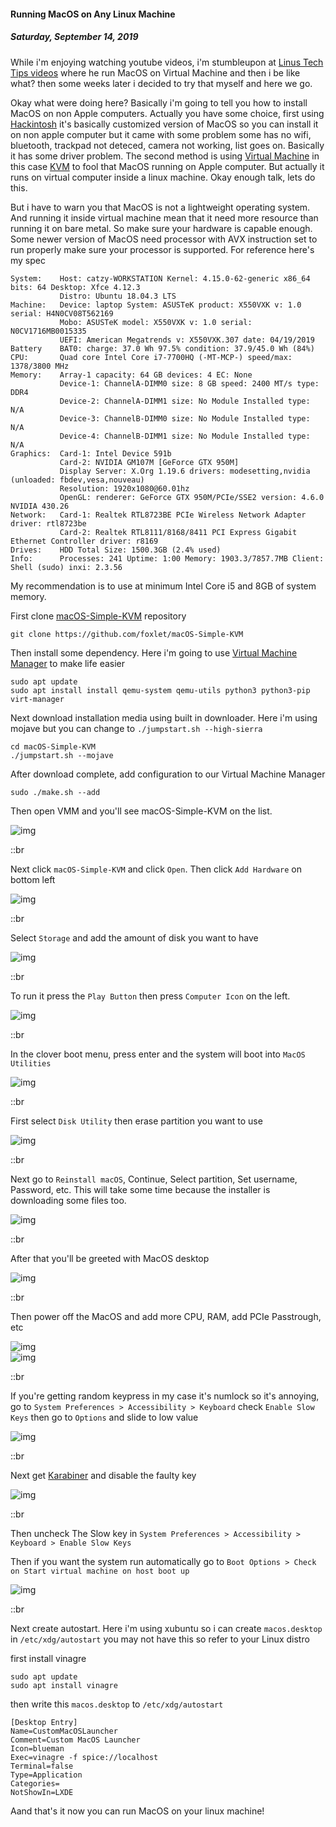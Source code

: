 #### Running MacOS on Any Linux Machine
##### *Saturday, September 14, 2019*
While i'm enjoying watching youtube videos, i'm stumbleupon at [Linus Tech Tips videos](https://www.youtube.com/watch?v=ATnpEOo3GJA) where he run MacOS on Virtual Machine and then i be like what? 
then some weeks later i decided to try that myself and here we go.

Okay what were doing here? Basically i'm going to tell you how to install MacOS on non Apple computers. 
Actually you have some choice, first using [Hackintosh](https://hackintosh.com/) it's basically customized version of MacOS so 
you can install it on non apple computer but it came with some problem some has no wifi, bluetooth, 
trackpad not deteced, camera not working, list goes on. Basically it has some driver problem. The 
second method is using [Virtual Machine](https://en.wikipedia.org/wiki/Virtual_machine) in this case 
[KVM](https://www.redhat.com/en/topics/virtualization/what-is-KVM) to fool that MacOS running on Apple computer. But actually it 
runs on virtual computer inside a linux machine. Okay enough talk, lets do this.

But i have to warn you that MacOS is not a lightweight operating system. And running it inside virtual machine 
mean that it need more resource than running it on bare metal. So make sure your hardware is capable enough. 
Some newer version of MacOS need processor with AVX instruction set to run properly make sure your processor is 
supported. For reference here's my spec
```
System:    Host: catzy-WORKSTATION Kernel: 4.15.0-62-generic x86_64 bits: 64 Desktop: Xfce 4.12.3
           Distro: Ubuntu 18.04.3 LTS
Machine:   Device: laptop System: ASUSTeK product: X550VXK v: 1.0 serial: H4N0CV08T562169
           Mobo: ASUSTeK model: X550VXK v: 1.0 serial: N0CV1716MB0015335
           UEFI: American Megatrends v: X550VXK.307 date: 04/19/2019
Battery    BAT0: charge: 37.0 Wh 97.5% condition: 37.9/45.0 Wh (84%)
CPU:       Quad core Intel Core i7-7700HQ (-MT-MCP-) speed/max: 1378/3800 MHz
Memory:    Array-1 capacity: 64 GB devices: 4 EC: None
           Device-1: ChannelA-DIMM0 size: 8 GB speed: 2400 MT/s type: DDR4
           Device-2: ChannelA-DIMM1 size: No Module Installed type: N/A
           Device-3: ChannelB-DIMM0 size: No Module Installed type: N/A
           Device-4: ChannelB-DIMM1 size: No Module Installed type: N/A
Graphics:  Card-1: Intel Device 591b
           Card-2: NVIDIA GM107M [GeForce GTX 950M]
           Display Server: X.Org 1.19.6 drivers: modesetting,nvidia (unloaded: fbdev,vesa,nouveau)
           Resolution: 1920x1080@60.01hz
           OpenGL: renderer: GeForce GTX 950M/PCIe/SSE2 version: 4.6.0 NVIDIA 430.26
Network:   Card-1: Realtek RTL8723BE PCIe Wireless Network Adapter driver: rtl8723be
           Card-2: Realtek RTL8111/8168/8411 PCI Express Gigabit Ethernet Controller driver: r8169
Drives:    HDD Total Size: 1500.3GB (2.4% used)
Info:      Processes: 241 Uptime: 1:00 Memory: 1903.3/7857.7MB Client: Shell (sudo) inxi: 2.3.56
```
My recommendation is to use at minimum Intel Core i5 and 8GB of system memory.

First clone [macOS-Simple-KVM](https://github.com/foxlet/macOS-Simple-KVM) repository
```
git clone https://github.com/foxlet/macOS-Simple-KVM
```

Then install some dependency. Here i'm going to use [Virtual Machine Manager](https://virt-manager.org/) to make life easier
```
sudo apt update
sudo apt install install qemu-system qemu-utils python3 python3-pip virt-manager
```

Next download installation media using built in downloader. Here i'm using mojave but you can change to `./jumpstart.sh --high-sierra`
```
cd macOS-Simple-KVM
./jumpstart.sh --mojave
```

After download complete, add configuration to our Virtual Machine Manager
```
sudo ./make.sh --add
```

Then open VMM and you'll see macOS-Simple-KVM on the list.

<div class="row">
    <div class="col-sm-3"></div>
    <div class="col-sm-6">
        <div class="img-thumbnail">
            <img class="img-fluid" loading="lazy" src="./posts/2019-09-13-running-macos-on-any-linux-machine/1.jpg" alt="img">
        </div>
    </div>
    <div class="col-sm-3"></div>
</div>

::br

Next click `macOS-Simple-KVM` and click `Open`. Then click `Add Hardware` on bottom left

<div class="row">
    <div class="col-sm-3"></div>
    <div class="col-sm-6">
        <div class="img-thumbnail">
            <img class="img-fluid" loading="lazy" src="./posts/2019-09-13-running-macos-on-any-linux-machine/2.jpg" alt="img">
        </div>
    </div>
    <div class="col-sm-3"></div>
</div>

::br

Select `Storage` and add the amount of disk you want to have

<div class="row">
    <div class="col-sm-3"></div>
    <div class="col-sm-6">
        <div class="img-thumbnail">
            <img class="img-fluid" loading="lazy" src="./posts/2019-09-13-running-macos-on-any-linux-machine/3.jpg" alt="img">
        </div>
    </div>
    <div class="col-sm-3"></div>
</div>

::br

To run it press the `Play Button` then press `Computer Icon` on the left. 

<div class="row">
    <div class="col-sm-3"></div>
    <div class="col-sm-6">
        <div class="img-thumbnail">
            <img class="img-fluid" loading="lazy" src="./posts/2019-09-13-running-macos-on-any-linux-machine/4.jpg" alt="img">
        </div>
    </div>
    <div class="col-sm-3"></div>
</div>

::br

In the clover boot menu, press enter and the system will boot into `MacOS Utilities`

<div class="row">
    <div class="col-sm-3"></div>
    <div class="col-sm-6">
        <div class="img-thumbnail">
            <img class="img-fluid" loading="lazy" src="./posts/2019-09-13-running-macos-on-any-linux-machine/5.jpg" alt="img">
        </div>
    </div>
    <div class="col-sm-3"></div>
</div>

::br

First select `Disk Utility` then erase partition you want to use

<div class="row">
    <div class="col-sm-3"></div>
    <div class="col-sm-6">
        <div class="img-thumbnail">
            <img class="img-fluid" loading="lazy" src="./posts/2019-09-13-running-macos-on-any-linux-machine/6.jpg" alt="img">
        </div>
    </div>
    <div class="col-sm-3"></div>
</div>

::br

Next go to `Reinstall macOS`, Continue, Select partition, Set username, Password, etc. 
This will take some time because the installer is downloading some files too.

<div class="row">
    <div class="col-sm-3"></div>
    <div class="col-sm-6">
        <div class="img-thumbnail">
            <img class="img-fluid" loading="lazy" src="./posts/2019-09-13-running-macos-on-any-linux-machine/7.jpg" alt="img">
        </div>
    </div>
    <div class="col-sm-3"></div>
</div>

::br

After that you'll be  greeted with MacOS desktop

<div class="row">
    <div class="col-sm-3"></div>
    <div class="col-sm-6">
        <div class="img-thumbnail">
            <img class="img-fluid" loading="lazy" src="./posts/2019-09-13-running-macos-on-any-linux-machine/8.jpg" alt="img">
        </div>
    </div>
    <div class="col-sm-3"></div>
</div>

::br

Then power off the MacOS and add more CPU, RAM, add PCIe Passtrough, etc

<div class="row">
    <div class="col-sm-3"></div>
    <div class="col-sm-6">
        <div class="img-thumbnail">
            <img class="img-fluid" loading="lazy" src="./posts/2019-09-13-running-macos-on-any-linux-machine/9.jpg" alt="img">
        </div>
    </div>
    <div class="col-sm-3"></div>
</div>
<div class="row">
    <div class="col-sm-3"></div>
    <div class="col-sm-6">
        <div class="img-thumbnail">
            <img class="img-fluid" loading="lazy" src="./posts/2019-09-13-running-macos-on-any-linux-machine/10.jpg" alt="img">
        </div>
    </div>
    <div class="col-sm-3"></div>
</div>

::br

If you're getting random keypress in my case it's numlock so it's annoying, go to `System Preferences > Accessibility > Keyboard` 
check `Enable Slow Keys` then go to `Options` and slide to low value

<div class="row">
    <div class="col-sm-3"></div>
    <div class="col-sm-6">
        <div class="img-thumbnail">
            <img class="img-fluid" loading="lazy" src="./posts/2019-09-13-running-macos-on-any-linux-machine/11.jpg" alt="img">
        </div>
    </div>
    <div class="col-sm-3"></div>
</div>

::br

Next get [Karabiner](https://pqrs.org/osx/karabiner/) and disable the faulty key

<div class="row">
    <div class="col-sm-3"></div>
    <div class="col-sm-6">
        <div class="img-thumbnail">
            <img class="img-fluid" loading="lazy" src="./posts/2019-09-13-running-macos-on-any-linux-machine/13.jpg" alt="img">
        </div>
    </div>
    <div class="col-sm-3"></div>
</div>

::br

Then uncheck The Slow key in `System Preferences > Accessibility > Keyboard > Enable Slow Keys`

Then if you want the system run automatically go to `Boot Options > Check on Start virtual machine on host boot up`

<div class="row">
    <div class="col-sm-3"></div>
    <div class="col-sm-6">
        <div class="img-thumbnail">
            <img class="img-fluid" loading="lazy" src="./posts/2019-09-13-running-macos-on-any-linux-machine/12.jpg" alt="img">
        </div>
    </div>
    <div class="col-sm-3"></div>
</div>

::br

Next create autostart. Here i'm using xubuntu so i can create `macos.desktop` in `/etc/xdg/autostart` 
you may not have this so refer to your Linux distro

first install vinagre
```
sudo apt update
sudo apt install vinagre
```
then write this `macos.desktop` to `/etc/xdg/autostart` 
```
[Desktop Entry]
Name=CustomMacOSLauncher
Comment=Custom MacOS Launcher
Icon=blueman
Exec=vinagre -f spice://localhost    
Terminal=false
Type=Application
Categories=
NotShowIn=LXDE
```

Aand that's it now you can run MacOS on your linux machine!
